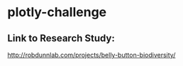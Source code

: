 # plotly-challenge

## Link to Research Study:
http://robdunnlab.com/projects/belly-button-biodiversity/